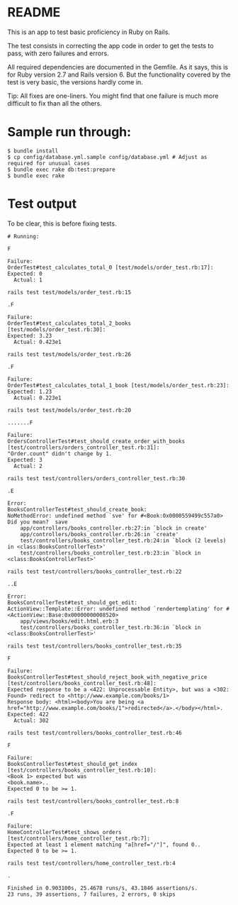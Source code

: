 # README

This is an app to test basic proficiency in Ruby on Rails.

The test consists in correcting the app code in order to get the tests
to pass, with zero failures and errors.

All required dependencies are documented in the Gemfile.  As it says,
this is for Ruby version 2.7 and Rails version 6. But the functionality
covered by the test is very basic, the versions hardly come in.

Tip: All fixes are one-liners. You might find that one failure is much
more difficult to fix than all the others.

# Sample run through:

    $ bundle install
    $ cp config/database.yml.sample config/database.yml # Adjust as required for unusual cases
    $ bundle exec rake db:test:prepare
    $ bundle exec rake 

# Test output

To be clear, this is before fixing tests.

    # Running:
    
    F
    
    Failure:
    OrderTest#test_calculates_total_0 [test/models/order_test.rb:17]:
    Expected: 0
      Actual: 1
    
    rails test test/models/order_test.rb:15
    
    .F
    
    Failure:
    OrderTest#test_calculates_total_2_books [test/models/order_test.rb:30]:
    Expected: 3.23
      Actual: 0.423e1
    
    rails test test/models/order_test.rb:26
    
    .F
    
    Failure:
    OrderTest#test_calculates_total_1_book [test/models/order_test.rb:23]:
    Expected: 1.23
      Actual: 0.223e1
    
    rails test test/models/order_test.rb:20
    
    .......F
    
    Failure:
    OrdersControllerTest#test_should_create_order_with_books [test/controllers/orders_controller_test.rb:31]:
    "Order.count" didn't change by 1.
    Expected: 3
      Actual: 2
    
    rails test test/controllers/orders_controller_test.rb:30
    
    .E
    
    Error:
    BooksControllerTest#test_should_create_book:
    NoMethodError: undefined method `sve' for #<Book:0x0000559499c557a0>
    Did you mean?  save
        app/controllers/books_controller.rb:27:in `block in create'
        app/controllers/books_controller.rb:26:in `create'
        test/controllers/books_controller_test.rb:24:in `block (2 levels) in <class:BooksControllerTest>'
        test/controllers/books_controller_test.rb:23:in `block in <class:BooksControllerTest>'
    
    rails test test/controllers/books_controller_test.rb:22
    
    ..E
    
    Error:
    BooksControllerTest#test_should_get_edit:
    ActionView::Template::Error: undefined method `rendertemplating' for #<ActionView::Base:0x00000000008520>
        app/views/books/edit.html.erb:3
        test/controllers/books_controller_test.rb:36:in `block in <class:BooksControllerTest>'
    
    rails test test/controllers/books_controller_test.rb:35
    
    F
    
    Failure:
    BooksControllerTest#test_should_reject_book_with_negative_price [test/controllers/books_controller_test.rb:48]:
    Expected response to be a <422: Unprocessable Entity>, but was a <302: Found> redirect to <http://www.example.com/books/1>
    Response body: <html><body>You are being <a href="http://www.example.com/books/1">redirected</a>.</body></html>.
    Expected: 422
      Actual: 302
    
    rails test test/controllers/books_controller_test.rb:46
    
    F
    
    Failure:
    BooksControllerTest#test_should_get_index [test/controllers/books_controller_test.rb:10]:
    <Book 1> expected but was
    <book.name>..
    Expected 0 to be >= 1.
    
    rails test test/controllers/books_controller_test.rb:8
    
    .F
    
    Failure:
    HomeControllerTest#test_shows_orders [test/controllers/home_controller_test.rb:7]:
    Expected at least 1 element matching "a[href="/"]", found 0..
    Expected 0 to be >= 1.
    
    rails test test/controllers/home_controller_test.rb:4
    
    .
    
    Finished in 0.903100s, 25.4678 runs/s, 43.1846 assertions/s.
    23 runs, 39 assertions, 7 failures, 2 errors, 0 skips
